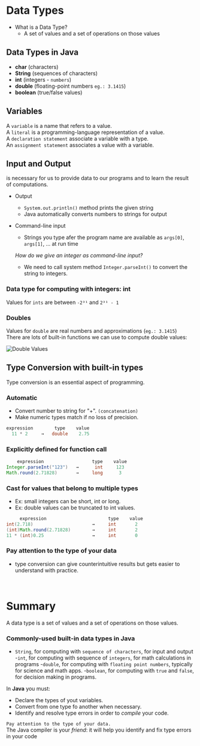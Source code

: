 # Data Types

+ What is a Data Type? <br>
  + A set of values and a set of operations on those values

## Data Types in Java

- **char** (characters)
- **String** (sequences of characters)
- **int** (integers - `numbers`)
- **double** (floating-point numbers `eg.: 3.1415`)
- **boolean** (true/false values)

## Variables

A `variable` is a name that refers to a value. <br>
A `literal` is a programming-language representation of a value. <br>
A `declaration statement` associate a variable with a type. <br>
An `assignment statement` associates a value with a variable.

## Input and Output

is necessary for us to provide data to our programs and to learn the result of computations.

- Output
    - `System.out.println()` method prints the given string
    - Java automatically converts numbers to strings for output

- Command-line input
    - Strings you type afer the program name are available as `args[0]`, `args[1]`, ... at run time
      
  *How do we give an integer as command-line input?*
    - We need to call system method `Integer.parseInt()` to convert the string to integers.

### Data type for computing with integers: int

Values for `ints` are between `-2³¹` and `2³¹ - 1`

### Doubles

Values for `double` are real numbers and approximations (`eg.: 3.1415`) <br>
There are lots of built-in functions we can use to compute double values:

<!-- ``` 
public class Math
    double abs (double a)                 absolute value of a     | aslo defined
    double max (double a, double b)       maximum of a and b      | for int, long
    double min (double a, double b)       minimum of a and b      | and float

    double min (double theta)             sine function           | inverse functions:
    double cos (double theta)             cosine function         | asin(), acos(),
    double tan (double theta)             tangent function        | and atan()
                  ↳ Degrees in radians. Use toDegrees() and toRadians() to convert. 

``` -->
 ![Double Values](double.png)

## Type Conversion with built-in types

Type conversion is an essential aspect of programming.

### Automatic
- Convert number to string for "+". `(concatenation)`
- Make numeric types match if no loss of precision. 
```java
expression        type    value
  11 * 2     →   double    2.75
```

### Explicitly defined for function call
```java
    expression                  type    value
Integer.parseInt("123")   →      int     123
Math.round(2.71828)       →     long      3 
```

### Cast for values that belong to multiple types
- Ex: small integers can be short, int or long. 
- Ex: double values can be truncated to int values.

``` java
     expression                       type    value
int(2.718)                      →     int       2
(int)Math.round(2.71828)        →     int       2
11 * (int)0.25                  →     int       0 
```

### **Pay attention to the type of your data**
  - type conversion can give counterintuitive results but gets easier to understand with practice.

<br>

# Summary

A data type is a set of values and a set of operations on those values.

### Commonly-used built-in data types in Java
- `String`, for computing with `sequence of characters`, for input and output
-`int`, for computing with sequence of `integers`, for math calculations in programs
-`double`, for computing with `floating point numbers`, typically for science and math apps.
-`boolean`, for computing with `true` and `false`, for decision making in programs.

In **Java** you must:
- Declare the types of yout variables.
- Convert from one type fo another when necessary.
- Identify and resolve type errors in order to *compile* your code.

`Pay attention to the type of your data.` <br>
The Java compiler is your *friend*: it will help you identify and fix type errors in your code